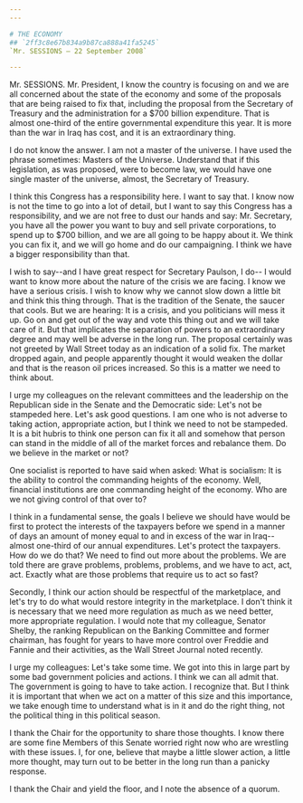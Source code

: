 ```yaml
---
---

# THE ECONOMY
## `2ff3c8e67b834a9b87ca888a41fa5245`
`Mr. SESSIONS — 22 September 2008`

---
```



Mr. SESSIONS. Mr. President, I know the country is focusing on and we 
are all concerned about the state of the economy and some of the 
proposals that are being raised to fix that, including the proposal 
from the Secretary of Treasury and the administration for a $700 
billion expenditure. That is almost one-third of the entire 
governmental expenditure this year. It is more than the war in Iraq has 
cost, and it is an extraordinary thing.

I do not know the answer. I am not a master of the universe. I have 
used the phrase sometimes: Masters of the Universe. Understand that if 
this legislation, as was proposed, were to become law, we would have 
one single master of the universe, almost, the Secretary of Treasury.

I think this Congress has a responsibility here. I want to say that. 
I know now is not the time to go into a lot of detail, but I want to 
say this Congress has a responsibility, and we are not free to dust our 
hands and say: Mr. Secretary, you have all the power you want to buy 
and sell private corporations, to spend up to $700 billion, and we are 
all going to be happy about it. We think you can fix it, and we will go 
home and do our campaigning. I think we have a bigger responsibility 
than that.

I wish to say--and I have great respect for Secretary Paulson, I do--
I would want to know more about the nature of the crisis we are facing. 
I know we have a serious crisis. I wish to know why we cannot slow down 
a little bit and think this thing through. That is the tradition of the 
Senate, the saucer that cools. But we are hearing: It is a crisis, and 
you politicians will mess it up. Go on and get out of the way and vote 
this thing out and we will take care of it. But that implicates the 
separation of powers to an extraordinary degree and may well be adverse 
in the long run. The proposal certainly was not greeted by Wall Street 
today as an indication of a solid fix. The market dropped again, and 
people apparently thought it would weaken the dollar and that is the 
reason oil prices increased. So this is a matter we need to think 
about.


I urge my colleagues on the relevant committees and the leadership on 
the Republican side in the Senate and the Democratic side: Let's not be 
stampeded here. Let's ask good questions. I am one who is not adverse 
to taking action, appropriate action, but I think we need to not be 
stampeded. It is a bit hubris to think one person can fix it all and 
somehow that person can stand in the middle of all of the market forces 
and rebalance them. Do we believe in the market or not?

One socialist is reported to have said when asked: What is socialism: 
It is the ability to control the commanding heights of the economy. 
Well, financial institutions are one commanding height of the economy. 
Who are we not giving control of that over to?

I think in a fundamental sense, the goals I believe we should have 
would be first to protect the interests of the taxpayers before we 
spend in a manner of days an amount of money equal to and in excess of 
the war in Iraq--almost one-third of our annual expenditures. Let's 
protect the taxpayers. How do we do that? We need to find out more 
about the problems. We are told there are grave problems, problems, 
problems, and we have to act, act, act. Exactly what are those problems 
that require us to act so fast?

Secondly, I think our action should be respectful of the marketplace, 
and let's try to do what would restore integrity in the marketplace. I 
don't think it is necessary that we need more regulation as much as we 
need better, more appropriate regulation. I would note that my 
colleague, Senator Shelby, the ranking Republican on the Banking 
Committee and former chairman, has fought for years to have more 
control over Freddie and Fannie and their activities, as the Wall 
Street Journal noted recently.

I urge my colleagues: Let's take some time. We got into this in large 
part by some bad government policies and actions. I think we can all 
admit that. The government is going to have to take action. I recognize 
that. But I think it is important that when we act on a matter of this 
size and this importance, we take enough time to understand what is in 
it and do the right thing, not the political thing in this political 
season.

I thank the Chair for the opportunity to share those thoughts. I know 
there are some fine Members of this Senate worried right now who are 
wrestling with these issues. I, for one, believe that maybe a little 
slower action, a little more thought, may turn out to be better in the 
long run than a panicky response.

I thank the Chair and yield the floor, and I note the absence of a 
quorum.